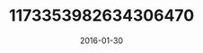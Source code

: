 ---
title: "1173353982634306470"
cover: "2016-01-30 06.11.56 1173353982634306470_46248401"
photo: "2016-01-30 06.11.56 1173353982634306470_46248401"
date: "2016-01-30"
type: "photo"
---